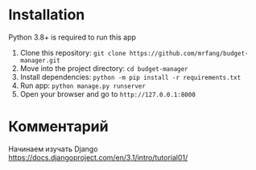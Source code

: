 # Installation

Python 3.8+ is required to run this app

1. Clone this repository: `git clone https://github.com/mrfang/budget-manager.git`
2. Move into the project directory: `cd budget-manager`
3. Install dependencies: `python -m pip install -r requirements.txt`
4. Run app: `python manage.py runserver`
5. Open your browser and go to `http://127.0.0.1:8000`

# Комментарий
Начинаем изучать Django
https://docs.djangoproject.com/en/3.1/intro/tutorial01/